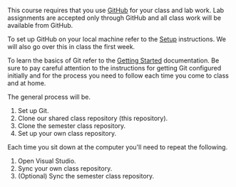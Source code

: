 This course requires that you use [GitHub](https://github.com) for your class and lab work. Lab assignments are accepted only through GitHub and all class work will be available from GitHub. 

To set up GitHub on your local machine refer to the [Setup](setup/readme.md) instructions. We will also go over this in class the first week.

To learn the basics of Git refer to the [Getting Started](getting-started/readme.md) documentation. Be sure to pay careful attention to the instructions for getting Git configured initially and for the process you need to follow each time you come to class and at home. 

The general process will be.

1. Set up Git.
2. Clone our shared class repository (this repository).
3. Clone the semester class repository.
4. Set up your own class repository.

Each time you sit down at the computer you'll need to repeat the following.

1. Open Visual Studio.
2. Sync your own class repository.
3. (Optional) Sync the semester class repository.
